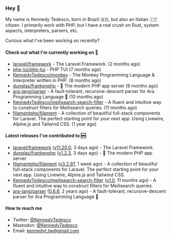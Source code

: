 ### Hey 👋

My name is Kennedy Tedesco, born in Brazil 🇧🇷, but also an Italian 🇮🇹 citizen. I primarily work with PHP, but I have a real crush on Rust, system aspects, interpreters, parsers, etc.

Curious what I've been working on recently?

#### Check out what I'm currently working on 🚀


- [laravel/framework](https://github.com/laravel/framework) - The Laravel Framework. (2 months ago)
- [php-tui/php-tui](https://github.com/php-tui/php-tui) - PHP TUI (7 months ago)
- [KennedyTedesco/monkey](https://github.com/KennedyTedesco/monkey) - The Monkey Programming Language &amp; Interpreter written in PHP. (8 months ago)
- [dunglas/frankenphp](https://github.com/dunglas/frankenphp) - 🧟 The modern PHP app server (9 months ago)
- [ara-lang/parser](https://github.com/ara-lang/parser) - A fault-tolerant, recursive-descent parser for Ara Programming Language 🌲 (10 months ago)
- [KennedyTedesco/meilisearch-search-filter](https://github.com/KennedyTedesco/meilisearch-search-filter) - A fluent and intuitive way to construct filters for Meilisearch queries. (11 months ago)
- [filamentphp/filament](https://github.com/filamentphp/filament) - A collection of beautiful full-stack components for Laravel. The perfect starting point for your next app. Using Livewire, Alpine.js and Tailwind CSS. (1 year ago)

#### Latest releases I've contributed to 🆕


- [laravel/framework](https://github.com/laravel/framework) ([v11.20.0](https://github.com/laravel/framework/releases/tag/v11.20.0), 3 days ago) - The Laravel Framework.
- [dunglas/frankenphp](https://github.com/dunglas/frankenphp) ([v1.2.3](https://github.com/dunglas/frankenphp/releases/tag/v1.2.3), 3 days ago) - 🧟 The modern PHP app server
- [filamentphp/filament](https://github.com/filamentphp/filament) ([v3.2.97](https://github.com/filamentphp/filament/releases/tag/v3.2.97), 1 week ago) - A collection of beautiful full-stack components for Laravel. The perfect starting point for your next app. Using Livewire, Alpine.js and Tailwind CSS.
- [KennedyTedesco/meilisearch-search-filter](https://github.com/KennedyTedesco/meilisearch-search-filter) ([v1.0](https://github.com/KennedyTedesco/meilisearch-search-filter/releases/tag/v1.0), 11 months ago) - A fluent and intuitive way to construct filters for Meilisearch queries.
- [ara-lang/parser](https://github.com/ara-lang/parser) ([0.6.6](https://github.com/ara-lang/parser/releases/tag/0.6.6), 2 years ago) - A fault-tolerant, recursive-descent parser for Ara Programming Language 🌲

#### How to reach me

- Twitter: [@KennedyTedesco](https://twitter.com/KennedyTedesco)
- Mastodon: [@KennedyTedesco](https://fosstodon.org/@KennedyTedesco)
- Email: [kennedyt.tw@gmail.com](mailto://kennedyt.tw@gmail.com)
